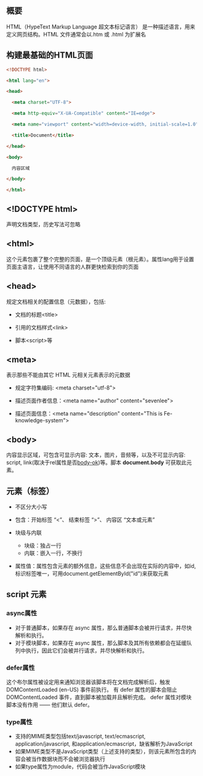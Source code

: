 ## 概要

HTML（HypeText Markup Language 超文本标记语言） 是一种描述语言，用来定义网页结构。HTML 文件通常会以.htm 或 .html 为扩展名

## 构建最基础的HTML页面

```html
<!DOCTYPE html>

<html lang="en">

<head>

  <meta charset="UTF-8">

  <meta http-equiv="X-UA-Compatible" content="IE=edge">

  <meta name="viewport" content="width=device-width, initial-scale=1.0">

  <title>Document</title>

</head>

<body>

  内容区域

</body>

</html>
```

## \<!DOCTYPE html>

声明文档类型，历史写法可忽略

## \<html>

这个元素包裹了整个完整的页面，是一个顶级元素（根元素）。属性lang用于设置页面主语言，让使用不同语言的人群更快检索到你的页面

## \<head>

规定文档相关的配置信息（元数据），包括:

* 文档的标题\<title\>

* 引用的文档样式\<link\>

* 脚本\<script\>等

## \<meta>

表示那些不能由其它 HTML 元相关元素表示的元数据

* 规定字符集编码: \<meta charset="utf-8">

* 描述页面作者信息：\<meta name="author" content="sevenlee">

* 描述页面信息：\<meta name="description" content="This is Fe-knowledge-system">

## \<body>

内容显示区域，可包含可显示内容: 文本，图片，音频等，以及不可显示内容: script, link(取决于rel属性是否[body-ok](https://html.spec.whatwg.org/multipage/links.html#body-ok))等。脚本 **document.body** 可获取此元素。

## 元素（标签）

* 不区分大小写

* 包含：开始标签 “<”、 结束标签 “>”、 内容区 “文本或元素”

* 块级与内联
  * 块级：独占一行
  * 内联：嵌入一行，不换行

* 属性值：属性包含元素的额外信息，这些信息不会出现在实际的内容中，如id, 标识标签唯一，可用document.getElementById("id")来获取元素

## script 元素

### async属性
* 对于普通脚本，如果存在 async 属性，那么普通脚本会被并行请求，并尽快解析和执行。
* 对于模块脚本，如果存在 async 属性，那么脚本及其所有依赖都会在延缓队列中执行，因此它们会被并行请求，并尽快解析和执行。

### defer属性
这个布尔属性被设定用来通知浏览器该脚本将在文档完成解析后，触发 DOMContentLoaded (en-US) 事件前执行。
有 defer 属性的脚本会阻止 DOMContentLoaded 事件，直到脚本被加载并且解析完成。
defer 属性对模块脚本没有作用 —— 他们默认 defer。

### type属性
* 支持的MIME类型包括text/javascript, text/ecmascript, application/javascript, 和application/ecmascript，缺省解析为JavaScript
* 如果MIME类型不是JavaScript类型（上述支持的类型），则该元素所包含的内容会被当作数据块而不会被浏览器执行
* 如果type属性为module，代码会被当作JavaScript模块

